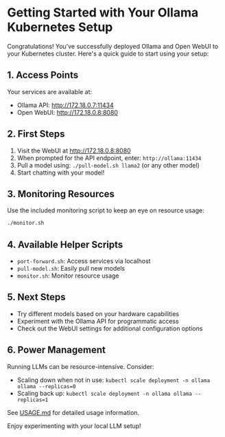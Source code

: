 # Getting Started with Your Ollama Kubernetes Setup

Congratulations! You've successfully deployed Ollama and Open WebUI to your Kubernetes cluster. Here's a quick guide to start using your setup:

## 1. Access Points

Your services are available at:
- Ollama API: http://172.18.0.7:11434
- Open WebUI: http://172.18.0.8:8080

## 2. First Steps

1. Visit the WebUI at http://172.18.0.8:8080
2. When prompted for the API endpoint, enter: `http://ollama:11434`
3. Pull a model using: `./pull-model.sh llama2` (or any other model)
4. Start chatting with your model!

## 3. Monitoring Resources

Use the included monitoring script to keep an eye on resource usage:
```bash
./monitor.sh
```

## 4. Available Helper Scripts

- `port-forward.sh`: Access services via localhost
- `pull-model.sh`: Easily pull new models
- `monitor.sh`: Monitor resource usage

## 5. Next Steps

- Try different models based on your hardware capabilities
- Experiment with the Ollama API for programmatic access
- Check out the WebUI settings for additional configuration options

## 6. Power Management

Running LLMs can be resource-intensive. Consider:
- Scaling down when not in use: `kubectl scale deployment -n ollama ollama --replicas=0`
- Scaling back up: `kubectl scale deployment -n ollama ollama --replicas=1`

See [USAGE.md](USAGE.md) for detailed usage information.

Enjoy experimenting with your local LLM setup!
